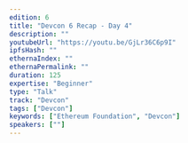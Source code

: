 ```yaml
---
edition: 6
title: "Devcon 6 Recap - Day 4"
description: ""
youtubeUrl: "https://youtu.be/GjLr36C6p9I"
ipfsHash: ""
ethernaIndex: ""
ethernaPermalink: ""
duration: 125
expertise: "Beginner"
type: "Talk"
track: "Devcon"
tags: ["Devcon"]
keywords: ["Ethereum Foundation", "Devcon"]
speakers: [""]
---
```

